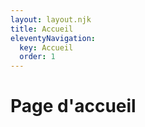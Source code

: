 ```yaml
---
layout: layout.njk
title: Accueil
eleventyNavigation:
  key: Accueil
  order: 1
---
```


# Page d'accueil
